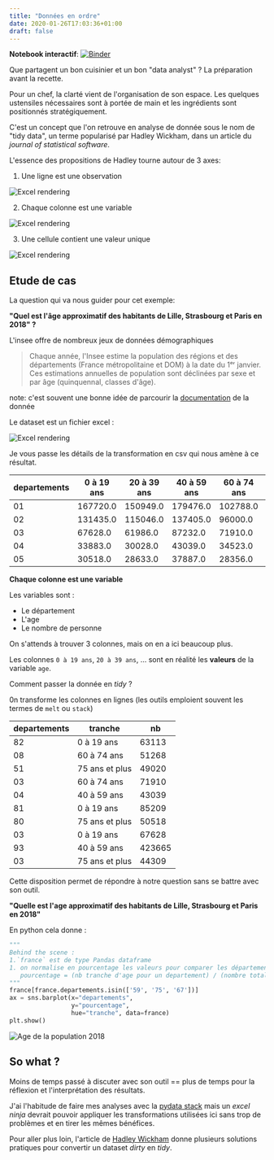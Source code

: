 ```yaml
---
title: "Données en ordre"
date: 2020-01-26T17:03:36+01:00
draft: false
---
```


**Notebook interactif**: [![Binder](https://mybinder.org/badge_logo.svg)](https://mybinder.org/v2/gh/KhalidCK/tidydata/master?urlpath=lab)

<!--BEACON
Mettre ses données en ordre, c'est plus de temps pour poser les bonnes questions !
-->

Que partagent un bon cuisinier et un bon "data analyst" ? La préparation avant la recette.

Pour un chef, la clarté vient de l'organisation de son espace. Les quelques ustensiles nécessaires sont à portée de main et les ingrédients sont positionnés stratégiquement.

C'est un concept que l'on retrouve en analyse de donnée sous le nom de "tidy data", un terme popularisé par Hadley Wickham, dans un article du _journal of statistical software_.

L'essence des propositions de Hadley tourne autour de 3 axes:

1. Une ligne est une observation

![Excel rendering](/img/tidydata/tidy-observation.png)

2. Chaque colonne est une variable

![Excel rendering](/img/tidydata/tidy-variable.png)

3. Une cellule contient une valeur unique

![Excel rendering](/img/tidydata/tidy-valeur.png)


<!--TODO: explorer un exemple pour illustration -->
<!-- election européen ? Fait d'actualité (température?) -->
<!-- https://www.data.gouv.fr/fr/datasets/chiffres-departementaux-mensuels-relatifs-aux-crimes-et-delits-enregistres-par-les-services-de-police-et-de-gendarmerie-depuis-janvier-1996/#_ -->
<!-- election euro : https://election-results.eu/tools/download-datasheets/ -->

## Etude de cas 

La question qui va nous guider pour cet exemple:

**"Quel est l'âge approximatif des habitants de Lille, Strasbourg et Paris en 2018" ?**

L'insee offre de nombreux jeux de données démographiques

> Chaque année, l'Insee estime la population des régions et des départements (France métropolitaine et DOM) à la date du 1ᵉʳ janvier. Ces estimations annuelles de population sont déclinées par sexe et par âge (quinquennal, classes d'âge).

note: c'est souvent une bonne idée de parcourir la [documentation](https://www.insee.fr/fr/statistiques/1893198#documentation) de la donnée

Le dataset est un fichier excel :

![Excel rendering](/img/tidydata/raw-excel-population0.png)

Je vous passe les détails de la transformation en csv qui nous amène à ce résultat.

| departements | 0 à 19 ans | 20 à 39 ans | 40 à 59 ans | 60 à 74 ans | 75 ans et plus |
| ------------ | ---------- | ----------- | ----------- | ----------- | -------------- |
| 01           | 167720.0   | 150949.0    | 179476.0    | 102788.0    | 52755.0        |
| 02           | 131435.0   | 115046.0    | 137405.0    | 96000.0     | 48130.0        |
| 03           | 67628.0    | 61986.0     | 87232.0     | 71910.0     | 44309.0        |
| 04           | 33883.0    | 30028.0     | 43039.0     | 34523.0     | 20507.0        |
| 05           | 30518.0    | 28633.0     | 37887.0     | 28356.0     | 16390.0        |

**Chaque colonne est une variable**

Les variables sont :

- Le département
- L'age
- Le nombre de personne

On s'attends à trouver 3 colonnes, mais on en a ici beaucoup plus.

Les colonnes `0 à 19 ans`, `20 à 39 ans`, ... sont en réalité les **valeurs** de la variable `age`.

Comment passer la donnée en *tidy* ? 

0n transforme les colonnes en lignes (les outils emploient souvent les termes de `melt` ou `stack`)

| departements | tranche        | nb     |
| ------------ | -------------- | ------ |
| 82           | 0 à 19 ans     | 63113  |
| 08           | 60 à 74 ans    | 51268  |
| 51           | 75 ans et plus | 49020  |
| 03           | 60 à 74 ans    | 71910  |
| 04           | 40 à 59 ans    | 43039  |
| 81           | 0 à 19 ans     | 85209  |
| 80           | 75 ans et plus | 50518  |
| 03           | 0 à 19 ans     | 67628  |
| 93           | 40 à 59 ans    | 423665 |
| 03           | 75 ans et plus | 44309  |

Cette disposition permet de répondre à notre question sans se battre avec son outil.

**"Quelle est l'age approximatif des habitants de Lille, Strasbourg et Paris en 2018"**

En python cela donne :

```python
"""
Behind the scene :
1.`france` est de type Pandas dataframe
1. on normalise en pourcentage les valeurs pour comparer les départements
   pourcentage = (nb tranche d'age pour un departement) / (nombre total de personne dans un departement)
"""
france[france.departements.isin(['59', '75', '67'])]
ax = sns.barplot(x="departements",
                 y="pourcentage",
                 hue="tranche", data=france)
plt.show()
```

![Age de la population 2018](/img/tidydata/population-age-75_59_67.png)

## So what ? 

Moins de temps passé à discuter avec son outil == plus de temps pour la réflexion et l'interprétation des résultats.

J'ai l'habitude de faire mes analyses avec la [pydata stack](https://pydata.org/) mais un *excel ninja* devrait pouvoir appliquer les transformations utilisées ici sans trop de problèmes et en tirer les mêmes bénéfices.

Pour aller plus loin, l'article de  [Hadley Wickham](http://vita.had.co.nz/papers/tidy-data.pdf) donne plusieurs solutions pratiques pour convertir un dataset *dirty* en *tidy*.

